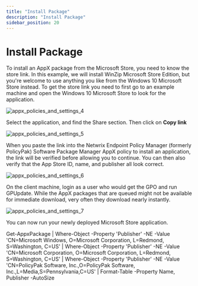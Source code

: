 ```yaml
---
title: "Install Package"
description: "Install Package"
sidebar_position: 20
---
```


# Install Package

To install an AppX package from the Microsoft Store, you need to know the store link. In this
example, we will install WinZip Microsoft Store Edition, but you're welcome to use anything you like
from the Windows 10 Microsoft Store instead. To get the store link you need to first go to an
example machine and open the Windows 10 Microsoft Store to look for the application.

![appx_policies_and_settings_4](/images/endpointpolicymanager/softwarepackage/appx/appx_policies_and_settings_4.webp)

Select the application, and find the Share section. Then click on **Copy link**

![appx_policies_and_settings_5](/images/endpointpolicymanager/softwarepackage/appx/appx_policies_and_settings_5.webp)

When you paste the link into the Netwrix Endpoint Policy Manager (formerly PolicyPak) Software
Package Manager AppX policy to install an application, the link will be verified before allowing you
to continue. You can then also verify that the App Store ID, name, and publisher all look correct.

![appx_policies_and_settings_6](/images/endpointpolicymanager/softwarepackage/appx/appx_policies_and_settings_6.webp)

On the client machine, login as a user who would get the GPO and run GPUpdate. While the AppX
packages that are queued might not be available for immediate download, very often they download
nearly instantly.

![appx_policies_and_settings_7](/images/endpointpolicymanager/softwarepackage/appx/appx_policies_and_settings_7.webp)

You can now run your newly deployed Microsoft Store application.

Get-AppxPackage | Where-Object -Property 'Publisher' -NE -Value 'CN=Microsoft Windows, O=Microsoft
Corporation, L=Redmond, S=Washington, C=US' | Where-Object -Property 'Publisher' -NE -Value
'CN=Microsoft Corporation, O=Microsoft Corporation, L=Redmond, S=Washington, C=US' | Where-Object
-Property 'Publisher' -NE -Value 'CN=PolicyPak Software, Inc.,O=PolicyPak Software,
Inc.,L=Media,S=Pennsylvania,C=US' | Format-Table -Property Name, Publisher -AutoSize
